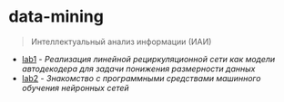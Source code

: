 # data-mining

> Интеллектуальный анализ информации (ИАИ)

- [lab1](/data-mining/lab1) - _Реализация линейной рециркуляционной сети как модели автодекодера для задачи понижения размерности данных_
- [lab2](/data-mining/lab2) - _Знакомство с программными средствами машинного обучения нейронных сетей_
